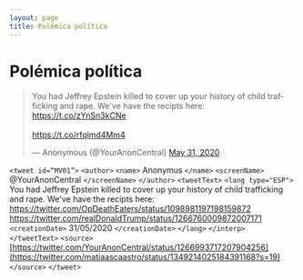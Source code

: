 ```yaml
---
layout: page
title: Polémica política
---
```



# **Polémica política**

<blockquote class="twitter-tweet"><p lang="en" dir="ltr">You had Jeffrey Epstein killed to cover up your history of child trafficking and rape. We&#39;ve have the recipts here: <a href="https://t.co/zYnSn3kCNe">https://t.co/zYnSn3kCNe</a><br><br> <a href="https://t.co/rfqlmd4Mm4">https://t.co/rfqlmd4Mm4</a></p>&mdash; Anonymous (@YourAnonCentral) <a href="https://twitter.com/YourAnonCentral/status/1266993717207904256?ref_src=twsrc%5Etfw">May 31, 2020</a></blockquote> <script async src="https://platform.twitter.com/widgets.js" charset="utf-8"></script>


`<tweet id=“MV01”>`
`<author>`
`<name>` Anonymus `</name>`
`<screenName>` @YourAnonCentral `</screenName>`
`</author>`
`<tweetText>`
`<lang type="ESP">`
You had Jeffrey Epstein killed to cover up your history of child trafficking and rape. We've have the recipts here: https://twitter.com/OpDeathEaters/status/1098981197198159872
 https://twitter.com/realDonaldTrump/status/1266760009872007171
`<creationDate>` 31/05/2020 `</creationDate>`
`</lang>`
`</interp>`
`</tweetText>`
`<source>` [https://twitter.com/YourAnonCentral/status/1266993717207904256](https://twitter.com/matiaascaastro/status/1349214025184391168?s=19) `</source>`
`</tweet>`

